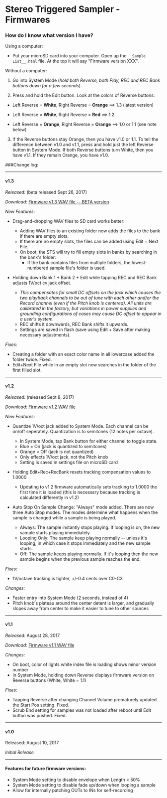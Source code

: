 # Stereo Triggered Sampler - Firmwares

### How do I know what version I have?
Using a computer:

  * Put your microSD card into your computer. Open up the `__Sample List__.html` file. At the top it will say "Firmware version XXX".

Without a computer:

  1) Go into System Mode (_hold both Reverse, both Play, REC and REC Bank buttons down for a few seconds_). 

  2) Press and hold the Edit button. Look at the colors of Reverse buttons:

*  Left Reverse = __White__, Right Reverse = __Orange__ ==> 1.3 (latest version)

*  Left Reverse = __White__, Right Reverse = __Red__ ==> 1.2 

<!--
*Key: The left Reverse button shows the Major version number, and the right Reverse button shows the Minor version number. Off = 0, White = 1, Red = 2, Orange = 3, Yellow = 4, Green = 5, Cyan = 6, Blue = 7, Magenta = 8, Lavender = 9* -->


*  Left Reverse = __Orange__, Right Reverse = __Orange__ ==> 1.0 or 1.1 (see note below)

3) If the Reverse buttons stay Orange, then you have v1.0 or 1.1. To tell the difference between v1.0 and v1.1, press and hold just the left Reverse button in System Mode. If both Reverse buttons turn White, then you have v1.1. If they remain Orange, you have v1.0.



###Change log:

----
#### v1.3

*Released:* (beta released Sept 26, 2017)

*Download:* [Firmware v1.3 WAV file -- BETA version](http://4mscompany.com/STS/firmware/STS-firmware-v1_3RC.wav)

*New Features:*

  * Drag-and-dropping WAV files to SD card works better:
    * Adding WAV files to an existing folder now adds the files to the bank if there are empty slots.
    * If there are no empty slots, the files can be added using Edit + Next File.
    * On boot, the STS will try to fill empty slots in banks by searching in the bank's folder:
      * If the bank contains files from multiple folders, the lowest-numbered sample file's folder is used. 

  * Holding down Bank 1 + Bank 2 + Edit while tapping REC and REC Bank adjusts 1V/oct cv jack offset.
    * _This compensates for small DC offsets on the jack which causes the two playback channels to be out of tune with each other and/or the Record channel (even if the Pitch knob is centered). All units are calibrated in the factory, but variations in power supplies and grounding configurations of cases may cause DC offset to appear in a user's system._
    * REC shifts it downwards, REC Bank shifts it upwards.
    * Settings are saved in flash (save using Edit + Save after making necessary adjustments).
    
*Fixes:*

  * Creating a folder with an exact color name in all lowercase added the folder twice. Fixed.
  * Edit+Next File while in an empty slot now searches in the folder of the first filled slot.

----
#### v1.2

*Released:* (released Sept 8, 2017)

*Download:* [Firmware v1.2 WAV file](http://4mscompany.com/STS/firmware/STS-firmware-v1_2RC.wav)

*New Features:*

  * Quantize 1V/oct jack added to System Mode. Each channel can be on/off seperately. Quantization is to semitones (12 notes per octave).
    * In System Mode, tap Bank button for either channel to toggle state.
    * Blue = On (jack is quantized to semitones)
    * Orange = Off (jack is not quantized)
    * Only effects 1V/oct jack, not the Pitch knob
    * Setting is saved in settings file on microSD card
    
  * Holding Edit+Rec+RecBank resets tracking compensation values to 1.0000
    * Updating to v1.2 firmware automatically sets tracking to 1.0000 the first time it is loaded (this is necessary because tracking is calculated differently in v1.2)

  * Auto Stop On Sample Change:  "Always" mode added. There are now three Auto Stop modes. The modes determine what happens when the sample is changed while a sample is being played.
    * Always: The sample instantly stops playing. If looping is on, the new sample starts playing immediately.
    * Looping Only:  The sample keep playing normally -- unless it's looping, in which case it stops immediately and the new sample starts.
    * Off: The sample keeps playing normally. If it's looping then the new sample begins when the previous sample reaches the end.

*Fixes:*

  * 1V/octave tracking is tighter, +/-0.4 cents over C0-C3
 
*Changes:*

  * Faster entry into System Mode (2 seconds, instead of 4)
  * Pitch knob's plateau around the center detent is larger, and gradually slopes away from center to make it easier to tune to other sources


----
#### v1.1

*Released:* August 28, 2017

*Download:* [Firmware v1.1 WAV file](http://4mscompany.com/STS/firmware/STS-firmware-v1_1.wav)

*Changes:*

  * On boot, color of lights white index file is loading shows minor version number
  * In System Mode, holding down Reverse displays firmware version on Reverse buttons (White, White = 1.1)
  
*Fixes:*

  * Tapping Reverse after changing Channel Volume prematurely updated the Start Pos setting. Fixed.
  * Scrub End setting for samples was not loaded after reboot until Edit button was pushed. Fixed.

----
#### v1.0

Released: August 10, 2017

*Initial Release*

----
  

#### Features for future firmware versions:
  * System Mode setting to disable envelope when Length < 50%
  * System Mode setting to disable fade up/down when looping a sample
  * Allow for internally patching OUTs to INs for self-recording


